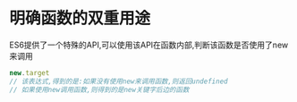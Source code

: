 # 明确函数的双重用途

ES6提供了一个特殊的API,可以使用该API在函数内部,判断该函数是否使用了new来调用

```js
new.target   
// 该表达式,得到的是:如果没有使用new来调用函数,则返回undefined
// 如果使用new调用函数,则得到的是new关键字后边的函数
```